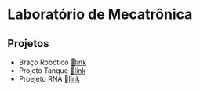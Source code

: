 # Laboratório de Mecatrônica

## Projetos

- Braço Robótico [📎link](https://github.com/UescMecLab/Projeto-braco-robotico)
- Projeto Tanque [📎link](https://github.com/UescMecLab/Projeto-Tanque)
- Proejeto RNA [📎link](https://github.com/UescMecLab/Projeto-Rna)
<!---
UescMecLab/UescMecLab is a ✨ special ✨ repository because its `README.md` (this file) appears on your GitHub profile.
You can click the Preview link to take a look at your changes.
--->
